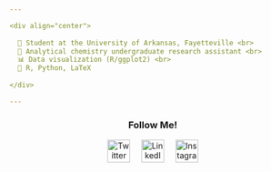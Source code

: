 ```yaml
---

<div align="center">
  
  🏫 Student at the University of Arkansas, Fayetteville <br>
  🧪 Analytical chemistry undergraduate research assistant <br>
  📊 Data visualization (R/ggplot2) <br>
  📁 R, Python, LaTeX
  
</div>

---
```

<div align="center">
  
  ### Follow Me!

  <img src="https://cdn2.iconfinder.com/data/icons/social-media-2285/512/1_Twitter3_colored_svg-512.png" alt="Twitter" width=40 height=40> &nbsp; &nbsp;
  <img src="https://cdn2.iconfinder.com/data/icons/social-media-2285/512/1_Linkedin_unofficial_colored_svg-512.png" alt="LinkedIn" width=40 height=40> &nbsp; &nbsp;
  <img src="https://cdn2.iconfinder.com/data/icons/social-media-2285/512/1_Instagram_colored_svg_1-512.png" alt="Instagram" width=40 height=40>
  
</div>
